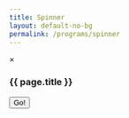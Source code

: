 ```yaml
---
title: Spinner
layout: default-no-bg
permalink: /programs/spinner
---
```


<div id="myModal" class="modal">
  <div class="modal-content">
    <span class="close">&times;</span>
    <p id="myModalResult"></p>
    <p id="myModalInfo"></p>
  </div>
</div>

<div class="main-contents-area">
  <h3 class="no-bg">{{ page.title }}</h3>
  <input type="button" value="Go!" style="float:left;" id='spin' />
  <canvas id="canvas" width="500" height="500"></canvas>
  <script src="{{ site.baseurl }}/assets/js/spinner.js"></script>
</div>

<!--touch-->